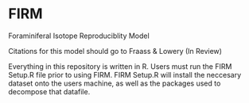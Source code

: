 # FIRM
Foraminiferal Isotope Reproduciblity Model 

Citations for this model should go to Fraass & Lowery (In Review)

Everything in this repository is written in R. Users must run the FIRM Setup.R file prior to using FIRM. FIRM Setup.R will install the neccesary dataset onto the users machine, as well as the packages used to decompose that datafile.
